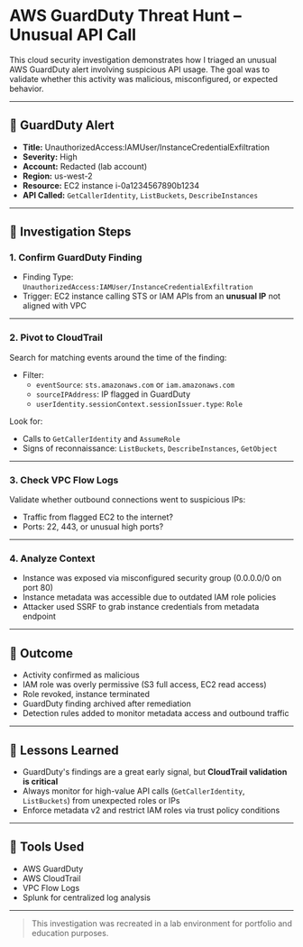 # AWS GuardDuty Threat Hunt – Unusual API Call

This cloud security investigation demonstrates how I triaged an unusual AWS GuardDuty alert involving suspicious API usage. The goal was to validate whether this activity was malicious, misconfigured, or expected behavior.

---

## 🎯 GuardDuty Alert

- **Title:** UnauthorizedAccess:IAMUser/InstanceCredentialExfiltration
- **Severity:** High
- **Account:** Redacted (lab account)
- **Region:** us-west-2
- **Resource:** EC2 instance i-0a1234567890b1234
- **API Called:** `GetCallerIdentity`, `ListBuckets`, `DescribeInstances`

---

## 🔎 Investigation Steps

### 1. Confirm GuardDuty Finding

- Finding Type: `UnauthorizedAccess:IAMUser/InstanceCredentialExfiltration`
- Trigger: EC2 instance calling STS or IAM APIs from an **unusual IP** not aligned with VPC

---

### 2. Pivot to CloudTrail

Search for matching events around the time of the finding:

- Filter:
  - `eventSource`: `sts.amazonaws.com` or `iam.amazonaws.com`
  - `sourceIPAddress`: IP flagged in GuardDuty
  - `userIdentity.sessionContext.sessionIssuer.type`: `Role`

Look for:

- Calls to `GetCallerIdentity` and `AssumeRole`
- Signs of reconnaissance: `ListBuckets`, `DescribeInstances`, `GetObject`

---

### 3. Check VPC Flow Logs

Validate whether outbound connections went to suspicious IPs:

- Traffic from flagged EC2 to the internet?
- Ports: 22, 443, or unusual high ports?

---

### 4. Analyze Context

- Instance was exposed via misconfigured security group (0.0.0.0/0 on port 80)
- Instance metadata was accessible due to outdated IAM role policies
- Attacker used SSRF to grab instance credentials from metadata endpoint

---

## 📌 Outcome

- Activity confirmed as malicious
- IAM role was overly permissive (S3 full access, EC2 read access)
- Role revoked, instance terminated
- GuardDuty finding archived after remediation
- Detection rules added to monitor metadata access and outbound traffic

---

## 🧠 Lessons Learned

- GuardDuty's findings are a great early signal, but **CloudTrail validation is critical**
- Always monitor for high-value API calls (`GetCallerIdentity`, `ListBuckets`) from unexpected roles or IPs
- Enforce metadata v2 and restrict IAM roles via trust policy conditions

---

## 🔧 Tools Used

- AWS GuardDuty
- AWS CloudTrail
- VPC Flow Logs
- Splunk for centralized log analysis

---

> This investigation was recreated in a lab environment for portfolio and education purposes.

